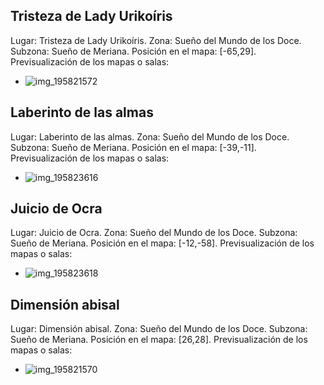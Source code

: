 ## Tristeza de Lady Urikoíris
Lugar: Tristeza de Lady Urikoíris.
Zona: Sueño del Mundo de los Doce.
Subzona: Sueño de Meriana.
Posición en el mapa: [-65,29].
Previsualización de los mapas o salas:
- ![img_195821572](https://media.discordapp.net/attachments/1115311447145193482/1115345320902140016/195821572.jpg)

## Laberinto de las almas
Lugar: Laberinto de las almas.
Zona: Sueño del Mundo de los Doce.
Subzona: Sueño de Meriana.
Posición en el mapa: [-39,-11].
Previsualización de los mapas o salas:
- ![img_195823616](https://media.discordapp.net/attachments/1115311447145193482/1115345326883209257/195823616.jpg)

## Juicio de Ocra
Lugar: Juicio de Ocra.
Zona: Sueño del Mundo de los Doce.
Subzona: Sueño de Meriana.
Posición en el mapa: [-12,-58].
Previsualización de los mapas o salas:
- ![img_195823618](https://media.discordapp.net/attachments/1115311447145193482/1115345329341079552/195823618.jpg)

## Dimensión abisal
Lugar: Dimensión abisal.
Zona: Sueño del Mundo de los Doce.
Subzona: Sueño de Meriana.
Posición en el mapa: [26,28].
Previsualización de los mapas o salas:
- ![img_195821570](https://media.discordapp.net/attachments/1115311447145193482/1115345317953544222/195821570.jpg)